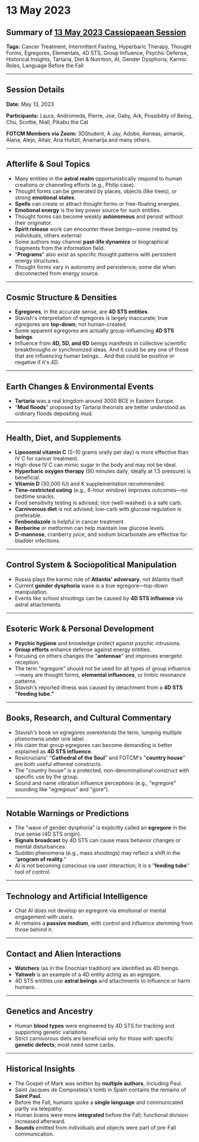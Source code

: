 # 13 May 2023

## Summary of [13 May 2023 Cassiopaean Session](https://cassiopaea.org/forum/threads/session-13-may-2023.53395/)

**Tags:** Cancer Treatment, Intermittent Fasting, Hyperbaric Therapy, Thought Forms, Egregores, Elementals, 4D STS, Group Influence, Psychic Defense, Historical Insights, Tartaria, Diet & Nutrition, AI, Gender Dysphoria, Karmic Roles, Language Before the Fall

---


## Session Details

**Date:** May 13, 2023

**Participants:** Laura, Andromeda, Pierre, Joe, Gaby, Ark, Possibility of Being, Chu, Scottie, Niall, Pikabu the Cat

**FOTCM Members via Zoom:** 3DStudent, A Jay, Adobe, Aeneas, aimarok, Alana, Alejo, Altair, Ana Huitzil, Anamarija and many others.

---


## Afterlife & Soul Topics

- Many entities in the **astral realm** opportunistically respond to human creations or channeling efforts (e.g., Philip case).
- Thought forms can be generated by places, objects (like trees), or strong **emotional states**.
- **Spells** can create or attract thought forms or free-floating energies.
- **Emotional energy** is the key power source for such entities.
- Thought forms can become weakly **autonomous** and persist without their originator.
- **Spirit release** work can encounter these beings—some created by individuals, others external.
- Some authors may channel **past-life dynamics** or biographical fragments from the information field.
- "**Programs**" also exist as specific thought patterns with persistent energy structures.
- Thought forms vary in autonomy and persistence; some die when disconnected from energy source.

---


## Cosmic Structure & Densities

- **Egregores**, in the accurate sense, are **4D STS entities**.
- Stavish's interpretation of egregores is largely inaccurate; true egregores are **top-down**, not human-created.
- Some apparent egregores are actually group-influencing **4D STS beings**.
- Influence from **4D, 5D, and 6D** beings manifests in collective scientific breakthroughs or synchronized ideas. And it could be any one of those that are influencing human beings... And that could be positive or negative if it's 4D.

---


## Earth Changes & Environmental Events

- **Tartaria** was a real kingdom around 3000 BCE in Eastern Europe.
- "**Mud floods**" proposed by Tartaria theorists are better understood as ordinary floods depositing mud.

---


## Health, Diet, and Supplements

- **Liposomal vitamin C** (5–10 grams orally per day) is more effective than IV C for cancer treatment.
- High-dose IV C can mimic sugar in the body and may not be ideal.
- **Hyperbaric oxygen therapy** (90 minutes daily, ideally at 1.5 pressure) is beneficial.
- **Vitamin D** (30,000 IU) and K supplementation recommended.
- **Time-restricted eating** (e.g., 8-hour window) improves outcomes—no bedtime snacks.
- Food sensitivity testing is advised; rice (well-washed) is a safe carb.
- **Carnivorous diet** is not advised; low-carb with glucose regulation is preferable.
- **Fenbendazole** is helpful in cancer treatment.
- **Berberine** or metformin can help maintain low glucose levels.
- **D-mannose**, cranberry juice, and sodium bicarbonate are effective for bladder infections.

---


## Control System & Sociopolitical Manipulation

- Russia plays the karmic role of **Atlantis' adversary**, not Atlantis itself.
- Current **gender dysphoria** wave is a true egregore—top-down manipulation.
- Events like school shootings can be caused by **4D STS influence** via astral attachments.

---


## Esoteric Work & Personal Development

- **Psychic hygiene** and knowledge protect against psychic intrusions.
- **Group efforts** enhance defense against energy entities.
- Focusing on others changes the "**antennae**" and improves energetic reception.
- The term "egregore" should not be used for all types of group influence—many are thought forms, **elemental influences**, or limbic resonance patterns.
- Stavish's reported illness was caused by detachment from a **4D STS "feeding tube."**

---


## Books, Research, and Cultural Commentary

- Stavish's book on egregores overextends the term, lumping multiple phenomena under one label.
- His claim that group egregores can become demanding is better explained as **4D STS influence**.
- Rosicrucians' "**Cathedral of the Soul**" and FOTCM's "**country house**" are both useful ethereal constructs.
- The "country house" is a protected, non-denominational construct with specific use by the group.
- Sound and name vibration influence perceptions (e.g., "egregore" sounding like "egregious" and "gore").

---


## Notable Warnings or Predictions

- The "wave of gender dysphoria" is explicitly called an **egregore** in the true sense (4D STS origin).
- **Signals broadcast** by 4D STS can cause mass behavior changes or mental disturbances.
- Sudden phenomena (e.g., mass shootings) may reflect a shift in the "**program of reality**."
- AI is not becoming conscious via user interaction; it is a "**feeding tube**" tool of control.

---


## Technology and Artificial Intelligence

- Chat AI does not develop an egregore via emotional or mental engagement with users.
- AI remains a **passive medium**, with control and influence stemming from those behind it.

---


## Contact and Alien Interactions

- **Watchers** (as in the Enochian tradition) are identified as 4D beings.
- **Yahweh** is an example of a 4D entity acting as an egregore.
- 4D STS entities use **astral beings** and attachments to influence or harm humans.

---


## Genetics and Ancestry

- Human **blood types** were engineered by 4D STS for tracking and supporting genetic variations.
- Strict carnivorous diets are beneficial only for those with specific **genetic defects**; most need some carbs.

---


## Historical Insights

- The Gospel of Mark was written by **multiple authors**, including Paul.
- Saint Jacques de Compostela's tomb in Spain contains the remains of **Saint Paul**.
- Before the Fall, humans spoke a **single language** and communicated partly via telepathy.
- Human brains were more **integrated** before the Fall; functional division increased afterward.
- **Sounds** emitted from individuals and objects were part of pre-Fall communication.
